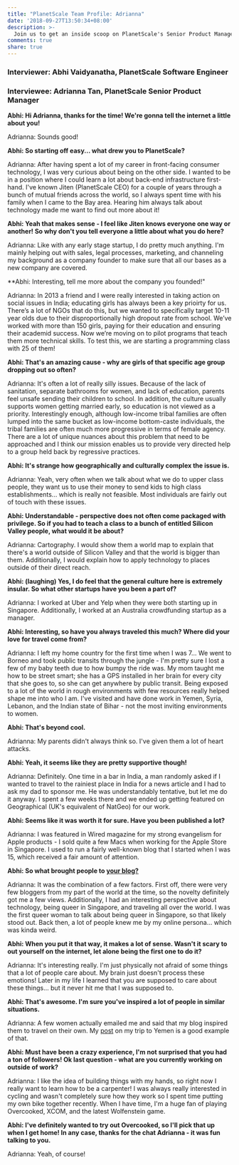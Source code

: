 ```yaml
---
title: "PlanetScale Team Profile: Adrianna"
date: '2018-09-27T13:50:34+08:00'
description: >-
  Join us to get an inside scoop on PlanetScale's Senior Product Manager.
comments: true
share: true
---
```

### Interviewer: Abhi Vaidyanatha, PlanetScale Software Engineer
### Interviewee: Adrianna Tan, PlanetScale Senior Product Manager

**Abhi: Hi Adrianna, thanks for the time! We're gonna tell the internet a little about you!**

Adrianna: Sounds good!

**Abhi: So starting off easy... what drew you to PlanetScale?**

Adrianna: After having spent a lot of my career in front-facing consumer technology, I was very curious about being on the other side. I wanted to be in a position where I could learn a lot about back-end infrastructure first-hand. I've known Jiten (PlanetScale CEO) for a couple of years through a bunch of mutual friends across the world, so I always spent time with his family when I came to the Bay area. Hearing him always talk about technology made me want to find out more about it!

**Abhi: Yeah that makes sense - I feel like Jiten knows everyone one way or another! So why don't you tell everyone a little about what you do here?**

Adrianna: Like with any early stage startup, I do pretty much anything. I'm mainly helping out with sales, legal processes, marketing, and channeling my background as a company founder to make sure that all our bases as a new company are covered.

**Abhi: Interesting, tell me more about the company you founded!"

Adrianna: In 2013 a friend and I were really interested in taking action on social issues in India; educating girls has always been a key prioirty for us. There’s a lot of NGOs that do this, but we wanted to specifically target 10-11 year olds due to their disproportionally high dropout rate from school. We’ve worked with more than 150 girls, paying for their education and ensuring their academid success. Now we’re moving on to pilot programs that teach them more technical skills. To test this, we are starting a programming class with 25 of them!

**Abhi: That's an amazing cause - why are girls of that specific age group dropping out so often?**

Adrianna: It's often a lot of really silly issues. Because of the lack of sanitation, separate bathrooms for women, and lack of education, parents feel unsafe sending their children to school. In addition, the culture usually supports women getting married early, so education is not viewed as a priority. Interestingly enough, although low-income tribal families are often lumped into the same bucket as low-income bottom-caste individuals, the tribal families are often much more progressive in terms of female agency. There are a lot of unique nuances about this problem that need to be approached and I think our mission enables us to provide very directed help to a group held back by regressive practices.

**Abhi: It's strange how geographically and culturally complex the issue is.**

Adrianna: Yeah, very often when we talk about what we do to upper class people, they want us to use their money to send kids to high class establishments... which is really not feasible. Most individuals are fairly out of touch with these issues.

**Abhi: Understandable - perspective does not often come packaged with privilege. So if you had to teach a class to a bunch of entitled Silicon Valley people, what would it be about?**

Adrianna: Cartography. I would show them a world map to explain that there's a world outside of Silicon Valley and that the world is bigger than them. Additionally, I would explain how to apply technology to places outside of their direct reach.

**Abhi: (laughing) Yes, I do feel that the general culture here is extremely insular. So what other startups have you been a part of?**

Adrianna: I worked at Uber and Yelp when they were both starting up in Singapore. Additionally, I worked at an Australia crowdfunding startup as a manager.

**Abhi: Interesting, so have you always traveled this much? Where did your love for travel come from?**

Adrianna: I left my home country for the first time when I was 7... We went to Borneo and took public transits through the jungle - I'm pretty sure I lost a few of my baby teeth due to how bumpy the ride was. My mom taught me how to be street smart; she has a GPS installed in her brain for every city that she goes to, so she can get anywhere by public transit. Being exposed to a lot of the world in rough environments with few resources really helped shape me into who I am. I've visited and have done work in Yemen, Syria, Lebanon, and the Indian state of Bihar - not the most inviting environments to women. 

**Abhi: That's beyond cool.**

Adrianna: My parents didn't always think so. I've given them a lot of heart attacks.

**Abhi: Yeah, it seems like they are pretty supportive though!**

Adrianna: Definitely. One time in a bar in India, a man randomly asked if I wanted to travel to the rainiest place in India for a news article and I had to ask my dad to sponsor me. He was understandably tentative, but let me do it anyway. I spent a few weeks there and we ended up getting featured on Geographical (UK's equivalent of NatGeo) for our work. 

**Abhi: Seems like it was worth it for sure. Have you been published a lot?**

Adrianna: I was featured in Wired magazine for my strong evangelism for Apple products - I sold quite a few Macs when working for the Apple Store in Singapore. I used to run a fairly well-known blog that I started when I was 15, which received a fair amount of attention.

**Abhi: So what brought people to [your blog?](https://popagandhi.com)**

Adrianna: It was the combination of a few factors. First off, there were very few bloggers from my part of the world at the time, so the novelty definitely got me a few views. Additionally, I had an interesting perspective about technology, being queer in Singapore, and traveling all over the world. I was the first queer woman to talk about being queer in Singapore, so that likely stood out. Back then, a lot of people knew me by my online persona... which was kinda weird.

**Abhi: When you put it that way, it makes a lot of sense. Wasn't it scary to out yourself on the internet, let alone being the first one to do it?**

Adrianna: It's interesting really. I'm just physically not afraid of some things that a lot of people care about. My brain just doesn't process these emotions! Later in my life I learned that you are supposed to care about these things... but it never hit me that I was supposed to.

**Abhi: That's awesome. I'm sure you've inspired a lot of people in similar situations.**

Adrianna: A few women actually emailed me and said that my blog inspired them to travel on their own. My [post](https://www.youtube.com/watch?v=LkGKPagtzEs) on my trip to Yemen is a good example of that.

**Abhi: Must have been a crazy experience, I'm not surprised that you had a ton of followers! Ok last question - what are you currently working on outside of work?**

Adrianna: I like the idea of building things with my hands, so right now I really want to learn how to be a carpenter! I was always really interested in cycling and wasn't completely sure how they work so I spent time putting my own bike together recently. When I have time, I'm a huge fan of playing Overcooked, XCOM, and the latest Wolfenstein game.

**Abhi: I've definitely wanted to try out Overcooked, so I'll pick that up when I get home! In any case, thanks for the chat Adrianna - it was fun talking to you.**

Adrianna: Yeah, of course!

